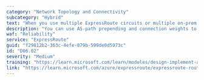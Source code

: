 ```yaml
---
category: "Network Topology and Connectivity"
subcategory: "Hybrid"
text: "When you use multiple ExpressRoute circuits or multiple on-prem locations, use BGP attributes to optimize routing."
description: "You can use AS-path prepending and connection weights to influence traffic from Azure to on-premises, and the full range of BGP attributes in your own routers to influence traffic from on-premises to Azure."
waf: "Reliability"
service: "ExpressRoute"
guid: "f29812b2-363c-4efe-879b-599de0d5973c"
id: "D06.02"
severity: "Medium"
training: "https://learn.microsoft.com/learn/modules/design-implement-azure-expressroute/"
link: "https://learn.microsoft.com/azure/expressroute/expressroute-routing"
---
```

